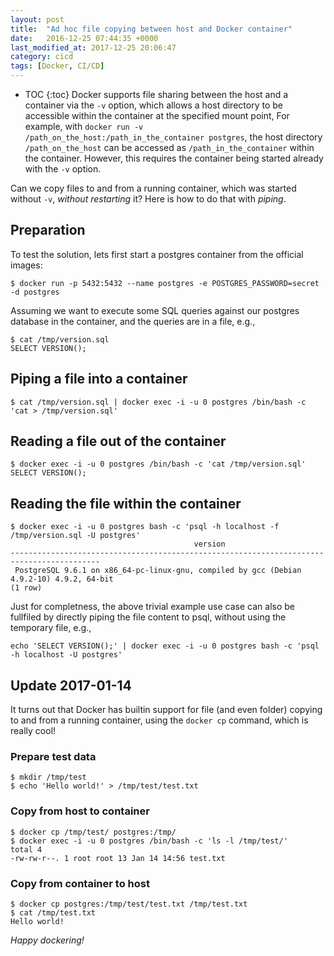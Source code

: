 ```yaml
---
layout: post
title:  "Ad hoc file copying between host and Docker container"
date:   2016-12-25 07:44:35 +0000
last_modified_at: 2017-12-25 20:06:47
category: cicd
tags: [Docker, CI/CD]
---
```


* TOC
{:toc}
Docker supports file sharing between the host and a container via the `-v` option, which allows a host directory to be accessible within the container at the specified mount point, For example, with `docker run -v /path_on_the_host:/path_in_the_container postgres`, the host directory `/path_on_the_host` can be accessed as `/path_in_the_container` within the container. However, this requires the container being started already with the `-v` option.

Can we copy files to and from a running container, which was started without `-v`, _without restarting_ it? Here is how to do that with _piping_.

## Preparation

To test the solution, lets first start a postgres container from the official images:

```
$ docker run -p 5432:5432 --name postgres -e POSTGRES_PASSWORD=secret -d postgres
```

Assuming we want to execute some SQL queries against our postgres database in the container, and the queries are in a file, e.g., 

```
$ cat /tmp/version.sql
SELECT VERSION();
```

## Piping a file into a container

```
$ cat /tmp/version.sql | docker exec -i -u 0 postgres /bin/bash -c 'cat > /tmp/version.sql'
```

## Reading a file out of the container

```
$ docker exec -i -u 0 postgres /bin/bash -c 'cat /tmp/version.sql'
SELECT VERSION();
```

## Reading the file within the container

```
$ docker exec -i -u 0 postgres bash -c 'psql -h localhost -f /tmp/version.sql -U postgres'
                                         version                                          
------------------------------------------------------------------------------------------
 PostgreSQL 9.6.1 on x86_64-pc-linux-gnu, compiled by gcc (Debian 4.9.2-10) 4.9.2, 64-bit
(1 row)
```

Just for completness, the above trivial example use case can also be fullfiled by directly piping the file content to psql, without using the temporary file, e.g.,

```
echo 'SELECT VERSION();' | docker exec -i -u 0 postgres bash -c 'psql -h localhost -U postgres'
```

## Update 2017-01-14

It turns out that Docker has builtin support for file (and even folder) copying to and from a running container, using the `docker cp` command, which is really cool! 

### Prepare test data

```
$ mkdir /tmp/test
$ echo 'Hello world!' > /tmp/test/test.txt
```

### Copy from host to container

```
$ docker cp /tmp/test/ postgres:/tmp/
$ docker exec -i -u 0 postgres /bin/bash -c 'ls -l /tmp/test/'
total 4
-rw-rw-r--. 1 root root 13 Jan 14 14:56 test.txt
```

### Copy from container to host

```
$ docker cp postgres:/tmp/test/test.txt /tmp/test.txt
$ cat /tmp/test.txt
Hello world!
```

_Happy dockering!_

